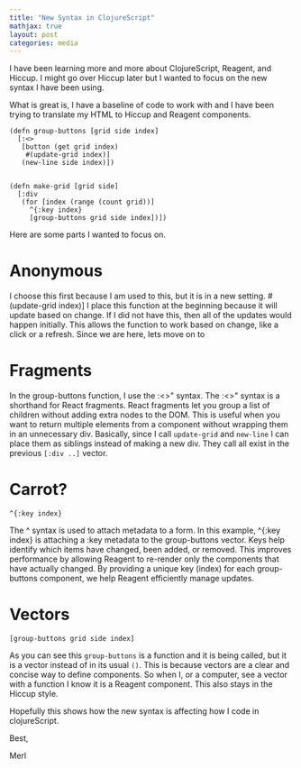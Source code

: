 ```yaml
---
title: "New Syntax in ClojureScript"
mathjax: true
layout: post
categories: media
---
```



I have been learning more and more about ClojureScript, Reagent, and Hiccup. I might go over Hiccup later but I wanted to focus on the new syntax I have been using.

What is great is, I have a baseline of code to work with and I have been trying to translate my HTML to Hiccup and Reagent components.

```clojurescript
(defn group-buttons [grid side index]
  [:<>
   [button (get grid index)
    #(update-grid index)]
   (new-line side index)])


(defn make-grid [grid side]
  [:div
   (for [index (range (count grid))]
     ^{:key index}
     [group-buttons grid side index])])
``` 
Here are some parts I wanted to focus on.
# Anonymous
I choose this first because I am used to this, but it is in a new setting.
#(update-grid index)]
I place this function at the beginning because it will update based on change. If I did not have this, then all of the updates would happen initially. This allows the function to work based on change, like a click or a refresh.
Since we are here, lets move on to
# Fragments
In the group-buttons function, I use the :<>" syntax. The :<>" syntax is a shorthand for React fragments. React fragments let you group a list of children without adding extra nodes to the DOM. This is useful when you want to return multiple elements from a component without wrapping them in an unnecessary div.
Basically, since I call `update-grid` and `new-line` I can place them as siblings instead of making a new div. They call all exist in the previous `[:div ..]` vector.


# Carrot?
	^{:key index}


The ^ syntax is used to attach metadata to a form. In this example, ^{:key index} is attaching a :key metadata to the group-buttons vector.
Keys help identify which items have changed, been added, or removed. This improves performance by allowing Reagent to re-render only the components that have actually changed. By providing a unique key (index) for each group-buttons component, we help Reagent efficiently manage updates.


# Vectors
	[group-buttons grid side index]
As you can see this `group-buttons` is a function and it is being called, but it is a vector instead of in its usual `()`. This is because vectors are a clear and concise way to define components.
So when I, or a computer, see a vector with a function I know it is a Reagent component. This also stays in the Hiccup style.

Hopefully this shows how the new syntax is affecting how I code in clojureScript.


Best,


Merl 
